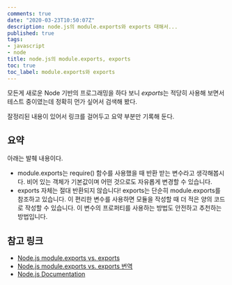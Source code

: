 ```yaml
---
comments: true
date: "2020-03-23T10:50:07Z"
description: node.js의 module.exports와 exports 대해서...
published: true
tags:
- javascript
- node
title: node.js의 module.exports, exports
toc: true
toc_label: module.exports와 exports
---
```


모든게 새로운 Node 기반의 프로그래밍을 하다 보니 *exports*는 적당히 사용해 보면서 테스트 중이였는데 정확히 먼가 싶어서 검색해 봤다.

잘정리된 내용이 있어서 링크를 걸어두고 요약 부분만 기록해 둔다.


## 요약

아래는 발췌 내용이다.

  - module.exports는 require() 함수를 사용했을 때 반환 받는 변수라고 생각해봅시다. 비어 있는 객체가 기본값이며 어떤 것으로도 자유롭게 변경할 수 있습니다.
  - exports 자체는 절대 반환되지 않습니다! exports는 단순히 module.exports를 참조하고 있습니다. 이 편리한 변수를 사용하면 모듈을 작성할 때 더 적은 양의 코드로 작성할 수 있습니다. 이 변수의 프로퍼티를 사용하는 방법도 안전하고 추천하는 방법입니다.


## 참고 링크

* [Node.js module.exports vs. exports][1]
* [Node.js module.exports vs. exports 번역][2]
* [Node.js Documentation][3]

[1]: https://www.freecodecamp.org/news/node-js-module-exports-vs-exports-ec7e254d63ac/ "Node.js module.exports vs. exports"
[2]: https://edykim.com/ko/post/module.exports-and-exports-in-node.js/ "Node.js module.exports vs. exports 번역"
[3]: https://nodejs.org/api/globals.html#globals_exports "Node.js Documentation"
